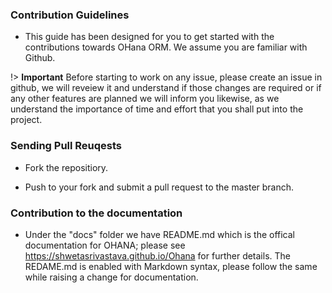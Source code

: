 ### Contribution Guidelines

- This guide has been designed for you to get started with the contributions towards OHana ORM. We      assume you are familiar with Github.

!> **Important**  Before starting to work on any issue, please create an issue in github, we will reveiew it and understand if those changes are required or if any other features are planned we will inform you likewise, as we understand the importance of time and effort that you shall put into the project.

### Sending Pull Reuqests

- Fork the repositiory.

- Push to your fork and submit a pull request to the master branch.

### Contribution to the documentation

- Under the "docs" folder we have README.md which is the offical documentation for OHANA; please see 
https://shwetasrivastava.github.io/Ohana for further details. The REDAME.md is enabled with Markdown syntax, please follow the same while raising a change for documentation. 

